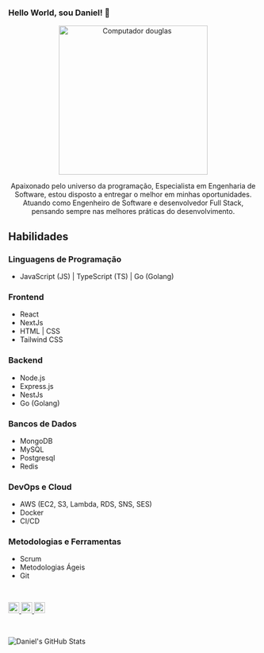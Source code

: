 ### Hello World, sou Daniel! 👋

<p align="center">
  <img src="https://raw.githubusercontent.com/MicaelliMedeiros/micaellimedeiros/master/image/computer-illustration.png" min-width="300px" max-width="300px" width="300px" alt="Computador douglas">
</p>

<p align="center">
Apaixonado pelo universo da programação, Especialista em Engenharia de Software, estou disposto a entregar o melhor em minhas oportunidades. Atuando como Engenheiro de Software e desenvolvedor Full Stack, pensando sempre nas melhores práticas do desenvolvimento.
</p>

## Habilidades

### Linguagens de Programação
  - JavaScript (JS) | TypeScript (TS) | Go (Golang)

### Frontend
  - React
  - NextJs
  - HTML | CSS
  - Tailwind CSS

### Backend
  - Node.js
  - Express.js
  - NestJs
  - Go (Golang)

### Bancos de Dados
  - MongoDB
  - MySQL
  - Postgresql
  - Redis

### DevOps e Cloud
  - AWS (EC2, S3, Lambda, RDS, SNS, SES)
  - Docker
  - CI/CD

### Metodologias e Ferramentas
  - Scrum
  - Metodologias Ágeis
  - Git

<br>

<p align="left">
  <a href="https://www.linkedin.com/in/daniel-silva-1a3209196/" target="_blank">
    <img alt="LinkdeIN" width="22px" src="https://cdn.jsdelivr.net/npm/simple-icons@v3/icons/linkedin.svg" />
  </a>
  <a href="https://www.instagram.com/daniell_silvaa__/" target="_blank">
    <img alt="Instagram" width="22px" src="https://cdn.jsdelivr.net/npm/simple-icons@v3/icons/instagram.svg" />
  </a>
  <a href="mailto:daniel.silva3320@gmail.com" target="_blank">
    <img alt="Gmail" width="22px" src="https://cdn.jsdelivr.net/npm/simple-icons@v3/icons/gmail.svg" />
  </a>
</p>

<br>

![Daniel's GitHub Stats](https://github-readme-stats.vercel.app/api?username=danielsilva33&show_icons=true)
